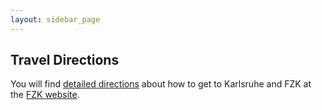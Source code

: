 ```yaml
---
layout: sidebar_page
---
```


## Travel Directions

<!--break-->
You will find <a title="directions to Karlsruhe and FZK" href="http://www.fzk.de/fzk/idcplg?IdcService=FZK&node=Home&document=ID_004475&lang=en">detailed directions</a> about how to get to Karlsruhe and FZK at the <a title="Directions to FZK" href="http://www.fzk.de/fzk/idcplg?IdcService=FZK&node=Home&document=ID_004475&lang=en">FZK website</a>.